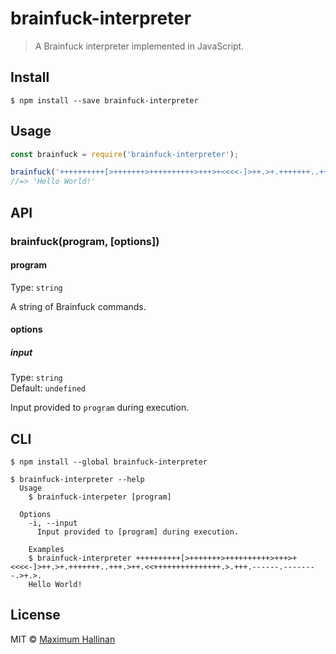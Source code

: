 # brainfuck-interpreter

> A Brainfuck interpreter implemented in JavaScript.


## Install

```
$ npm install --save brainfuck-interpreter
```


## Usage

```js
const brainfuck = require('brainfuck-interpreter');

brainfuck('++++++++++[>+++++++>++++++++++>+++>+<<<<-]>++.>+.+++++++..+++.>++.<<+++++++++++++++.>.+++.------.--------.>+.>.');
//=> 'Hello World!'
```


## API

### brainfuck(program, [options])

#### program

Type: `string`

A string of Brainfuck commands.

#### options

##### input

Type: `string`<br>
Default: `undefined`

Input provided to `program` during execution.



## CLI

```
$ npm install --global brainfuck-interpreter
```

```
$ brainfuck-interpreter --help
  Usage
    $ brainfuck-interpeter [program]

  Options
    -i, --input
      Input provided to [program] during execution.

	Examples
    $ brainfuck-interpreter ++++++++++[>+++++++>++++++++++>+++>+<<<<-]>++.>+.+++++++..+++.>++.<<+++++++++++++++.>.+++.------.--------.>+.>.
    Hello World!
```


## License

MIT © [Maximum Hallinan](https://github.com/maxhallinan)
